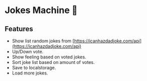 # Jokes Machine 🤣

## Features

- Show list random jokes from [https://icanhazdadjoke.com/api](https://icanhazdadjoke.com/api)
- Up/Down vote.
- Show feeling based on voted jokes.
- Sort joke list based on amount of votes.
- Save to localstorage.
- Load more jokes.
